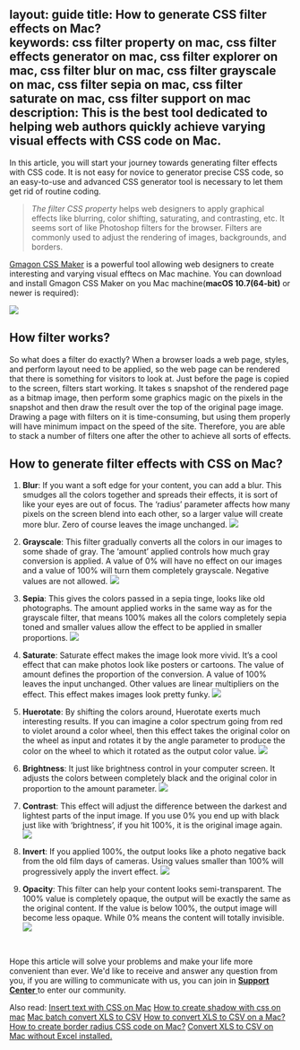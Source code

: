 layout: guide
title: How to generate CSS filter effects on Mac?  
keywords: css filter property on mac, css filter effects generator on mac, css filter explorer on mac, css filter blur on mac, css filter grayscale on mac, css filter sepia on mac, css filter saturate on mac, css filter support on mac
description: This is the best tool dedicated to helping web authors quickly achieve varying visual effects with CSS code on Mac. 
---

In this article, you will start your journey towards generating filter effects with CSS code. It is not easy for novice to generator precise CSS code, so an easy-to-use and advanced CSS generator tool is necessary to let them get rid of routine coding. 
>*The filter CSS property* helps web designers to apply graphical effects like blurring, color shifting, saturating, and contrasting, etc. It seems sort of like Photoshop filters for the browser. Filters are commonly used to adjust the rendering of images, backgrounds, and borders.

<a href="https://gmagon.com/products/store/gmagon_css_maker/" target="_blank" rel="noopener">Gmagon CSS Maker</a> is a powerful tool allowing web designers to create interesting and varying visual efftecs on Mac machine.
You can download and install Gmagon CSS Maker on you Mac machine(**macOS 10.7(64-bit)** or newer is required):

<a href="../products/store/gmagon_css_maker/download.html" target="_blank" rel="noopener"> <img src="../asset/images/free-download.png"> </a>
<br>
## How filter works?
So what does a filter do exactly? When a browser loads a web page, styles, and perform layout need to be applied, so the web page can be rendered that there is something for visitors to look at. Just before the page is copied to the screen, filters start working. It takes s snapshot of the rendered page as a bitmap image, then perform some graphics magic on the pixels in the snapshot and then draw the result over the top of the original page image. Drawing a page with filters on it is time-consuming, but using them properly will have minimum impact on the speed of the site. Therefore, you are able to stack a number of filters one after the other to achieve all sorts of effects.



## How to generate **filter effects** with CSS on Mac? 
1. **Blur**: If you want a soft edge for your content, you can add a blur. This smudges all the colors together and spreads their effects, it is sort of like your eyes are out of focus. The ‘radius’ parameter affects how many pixels on the screen blend into each other, so a larger value will create more blur. Zero of course leaves the image unchanged.
![](img/css-maker-filter-blur.png)

2. **Grayscale**: This filter gradually converts all the colors in our images to some shade of gray. The ‘amount’ applied controls how much gray conversion is applied. A value of 0% will have no effect on our images and a value of 100% will turn them completely grayscale. Negative values are not allowed.
![](img/css-maker-filter-grayscale.png)

3. **Sepia**: This gives the colors passed in a sepia tinge, looks like old photographs. The amount applied works in the same way as for the grayscale filter, that means 100% makes all the colors completely sepia toned and smaller values allow the effect to be applied in smaller proportions.
![](img/css-maker-filter-sepia.png)

4. **Saturate**: Saturate effect makes the image look more vivid. It’s a cool effect that can make photos look like posters or cartoons. The value of amount defines the proportion of the conversion. A value of 100% leaves the input unchanged. Other values are linear multipliers on the effect. This effect makes images look pretty funky.
![](img/css-maker-filter-saturate.png)

4. **Huerotate**: By shifting the colors around, Huerotate exerts much interesting results. If you can imagine a color spectrum going from red to violet around a color wheel, then this effect takes the original color on the wheel as input and rotates it by the angle parameter to produce the color on the wheel to which it rotated as the output color value. 
![](img/css-maker-filter-huerotate.png)

4. **Brightness**: It just like brightness control in your computer screen. It adjusts the colors between completely black and the original color in proportion to the amount parameter. 
![](img/css-maker-filter-brightness.png)
4. **Contrast**: This effect will adjust the difference between the darkest and lightest parts of the input image. If you use 0% you end up with black just like with ‘brightness’, if you hit 100%, it is the original image again.
![](img/css-maker-filter-contrast.png)

4. **Invert**: If you applied 100%, the output looks like a photo negative back from the old film days of cameras. Using values smaller than 100% will progressively apply the invert effect.
![](img/css-maker-filter-invert.png)

4. **Opacity**: This filter can help your content looks semi-transparent. The 100% value is completely opaque, the output will be exactly the same as the original content. If the value is below 100%, the output image will become less opaque. While 0% means the content will totally invisible.
![](img/css-maker-filter-opacity.png)
<br>


Hope this article will solve your problems and make your life more convenient than ever. We'd like to receive and answer any question from you, if you are willing to communicate with us, you can join in <a href="https://gitter.im/Gmagon/support" target="_blank"> <strong>Support Center</strong> </a> to enter our community. 



Also read:
<a href="https://gmagon.com/guide/insert-text-with-css-mac.html" target="_blank" rel="noopener">Insert text with CSS on Mac</a>
<a href="https://gmagon.com/guide/create-shadow-using-css-mac.html" target="_blank" rel="noopener">How to create shadow with css on mac</a>
<a href="https://gmagon.com/guide/mac-batch-convert-xls-to-csv.html" target="_blank" rel="noopener">Mac batch convert XLS to CSV</a>
<a href="https://gmagon.com/guide/convert-xls-to-csv-on-mac.html" target="_blank" rel="noopener">How to convert XLS to CSV on a Mac?</a>
<a href="https://gmagon.com/guide/create-border-radius-css-mac.html" target="_blank" rel="noopener">How to create border radius CSS code on Mac?</a>
<a href="https://gmagon.com/guide/convert-xls-on-mac-without-excel.html" target="_blank" rel="noopener">Convert XLS to CSV on Mac without Excel installed.</a>
